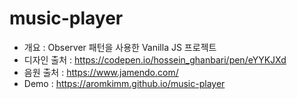 # music-player
- 개요 : Observer 패턴을 사용한 Vanilla JS 프로젝트
- 디자인 출처 : https://codepen.io/hossein_ghanbari/pen/eYYKJXd
- 음원 출처 : https://www.jamendo.com/
- Demo : https://aromkimm.github.io/music-player